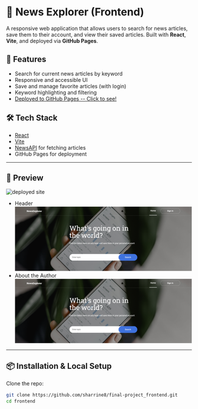 # 📰 News Explorer (Frontend)

A responsive web application that allows users to search for news articles, save them to their account, and view their saved articles. Built with **React**, **Vite**, and deployed via **GitHub Pages**.

## 🚀 Features

- Search for current news articles by keyword
- Responsive and accessible UI
- Save and manage favorite articles (with login)
- Keyword highlighting and filtering
- [Deployed to GitHub Pages -- Click to see!](https://sharrine8.github.io/final-project_frontend/)

## 🛠 Tech Stack

- [React](https://reactjs.org/)
- [Vite](https://vitejs.dev/)
- [NewsAPI](https://newsapi.org/) for fetching articles
- GitHub Pages for deployment

---

## 📸 Preview

![deployed site](https://sharrine8.github.io/final-project_frontend/)

- Header![Picture of page](https://github.com/Sharrine8/final-project_frontend/blob/main/src/assets/header-preview.png)
- About the Author![Picture of page](https://github.com/Sharrine8/final-project_frontend/blob/main/src/assets/header-preview.png)

---

## 📦 Installation & Local Setup

Clone the repo:

```bash
git clone https://github.com/sharrine8/final-project_frontend.git
cd frontend
```
